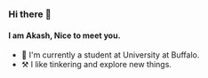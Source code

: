 ### Hi there 👋
#### I am Akash, Nice to meet you. 
- 🏫 I'm currently a student at University at Buffalo.
- ⚒ I like tinkering and explore new things.

<!--
**Pi-Akash/Pi-Akash** is a ✨ _special_ ✨ repository because its `README.md` (this file) appears on your GitHub profile.

Here are some ideas to get you started:

- 🔭 I’m currently working on ...
- 🌱 I’m currently learning ...
- 👯 I’m looking to collaborate on ...
- 🤔 I’m looking for help with ...
- 💬 Ask me about ...
- 📫 How to reach me: ...
- 😄 Pronouns: ...
- ⚡ Fun fact: ...
-->
